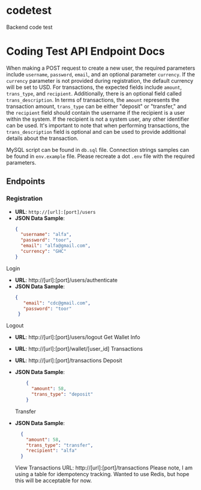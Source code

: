 # codetest
Backend code test
# Coding Test API Endpoint Docs

When making a POST request to create a new user, the required parameters include `username`, `password`, `email`, and an optional parameter `currency`. If the `currency` parameter is not provided during registration, the default currency will be set to USD. For transactions, the expected fields include `amount`, `trans_type`, and `recipient`. Additionally, there is an optional field called `trans_description`. In terms of transactions, the `amount` represents the transaction amount, `trans_type` can be either "deposit" or "transfer," and the `recipient` field should contain the username if the recipient is a user within the system. If the recipient is not a system user, any other identifier can be used. It's important to note that when performing transactions, the `trans_description` field is optional and can be used to provide additional details about the transaction.

MySQL script can be found in `db.sql` file. Connection strings samples can be found in `env.example` file. Please recreate a dot `.env` file with the required parameters.

## Endpoints

### Registration

- **URL**: `http://[url]:[port]/users`
- **JSON Data Sample**:
  ```json
  {
    "username": "alfa",
    "password": "toor",
    "email": "alfa@gmail.com",
    "currency": "GHC"
  }


Login
- **URL**: http://[url]:[port]/users/authenticate
- **JSON Data Sample**:
   ```json
   {
      "email": "cdc@gmail.com",
      "password": "toor"
    }


Logout
- **URL**: http://[url]:[port]/users/logout
Get Wallet Info
- **URL**: http://[url]:[port]/wallet/[user_id]
Transactions
- **URL**: http://[url]:[port]/transactions
Deposit
- **JSON Data Sample**:
    ```json
        {
          "amount": 58,
          "trans_type": "deposit"
        }
    
    ```
    Transfer
- **JSON Data Sample**:

    ```json
      {
        "amount": 58,
        "trans_type": "transfer",
        "recipient": "alfa"
      }

    ```

    View Transactions
    URL: http://[url]:[port]/transactions
    Please note, I am using a table for idempotency tracking. Wanted to use Redis, but hope this will be acceptable for now.